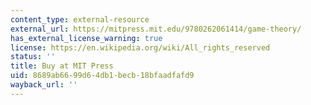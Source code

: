 ```yaml
---
content_type: external-resource
external_url: https://mitpress.mit.edu/9780262061414/game-theory/
has_external_license_warning: true
license: https://en.wikipedia.org/wiki/All_rights_reserved
status: ''
title: Buy at MIT Press
uid: 8689ab66-99d6-4db1-becb-18bfaadfafd9
wayback_url: ''
---
```

